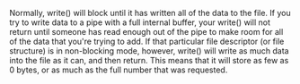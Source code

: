 Normally, write() will block until it has written all of the data to the file. If you try to write data to a pipe with a full internal buffer, your write() will not return until someone has read enough out of the pipe to make room for all of the data that you're trying to add. If that particular file descriptor (or file structure) is in non-blocking mode, however, write() will write as much data into the file as it can, and then return. This means that it will store as few as 0 bytes, or as much as the full number that was requested.
